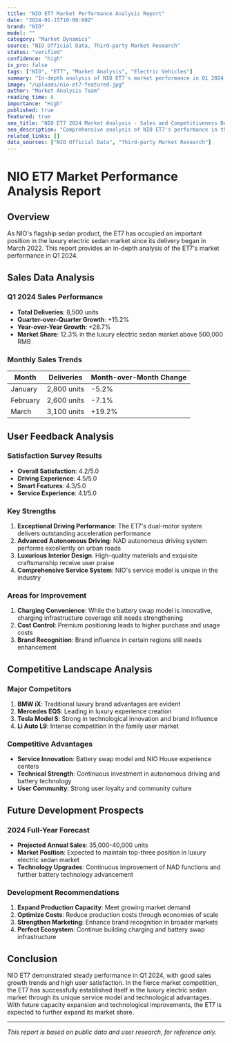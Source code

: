 ```yaml
---
title: "NIO ET7 Market Performance Analysis Report"
date: "2024-01-15T10:00:00Z"
brand: "NIO"
model: ""
category: "Market Dynamics"
source: "NIO Official Data, Third-party Market Research"
status: "verified"
confidence: "high"
is_pro: false
tags: ["NIO", "ET7", "Market Analysis", "Electric Vehicles"]
summary: "In-depth analysis of NIO ET7's market performance in Q1 2024, including sales data, user feedback, and competitive landscape."
image: "/uploads/nio-et7-featured.jpg"
author: "Market Analysis Team"
reading_time: 8
importance: "High"
published: true
featured: true
seo_title: "NIO ET7 2024 Market Analysis - Sales and Competitiveness Deep Dive"
seo_description: "Comprehensive analysis of NIO ET7's performance in the luxury electric sedan market, including sales trends, user satisfaction, and future prospects."
related_links: []
data_sources: ["NIO Official Data", "Third-party Market Research"]
---
```


# NIO ET7 Market Performance Analysis Report

## Overview

As NIO's flagship sedan product, the ET7 has occupied an important position in the luxury electric sedan market since its delivery began in March 2022. This report provides an in-depth analysis of the ET7's market performance in Q1 2024.

## Sales Data Analysis

### Q1 2024 Sales Performance

- **Total Deliveries**: 8,500 units
- **Quarter-over-Quarter Growth**: +15.2%
- **Year-over-Year Growth**: +28.7%
- **Market Share**: 12.3% in the luxury electric sedan market above 500,000 RMB

### Monthly Sales Trends

| Month | Deliveries | Month-over-Month Change |
|-------|------------|------------------------|
| January | 2,800 units | -5.2% |
| February | 2,600 units | -7.1% |
| March | 3,100 units | +19.2% |

## User Feedback Analysis

### Satisfaction Survey Results

- **Overall Satisfaction**: 4.2/5.0
- **Driving Experience**: 4.5/5.0
- **Smart Features**: 4.3/5.0
- **Service Experience**: 4.1/5.0

### Key Strengths

1. **Exceptional Driving Performance**: The ET7's dual-motor system delivers outstanding acceleration performance
2. **Advanced Autonomous Driving**: NAD autonomous driving system performs excellently on urban roads
3. **Luxurious Interior Design**: High-quality materials and exquisite craftsmanship receive user praise
4. **Comprehensive Service System**: NIO's service model is unique in the industry

### Areas for Improvement

1. **Charging Convenience**: While the battery swap model is innovative, charging infrastructure coverage still needs strengthening
2. **Cost Control**: Premium positioning leads to higher purchase and usage costs
3. **Brand Recognition**: Brand influence in certain regions still needs enhancement

## Competitive Landscape Analysis

### Major Competitors

1. **BMW iX**: Traditional luxury brand advantages are evident
2. **Mercedes EQS**: Leading in luxury experience creation
3. **Tesla Model S**: Strong in technological innovation and brand influence
4. **Li Auto L9**: Intense competition in the family user market

### Competitive Advantages

- **Service Innovation**: Battery swap model and NIO House experience centers
- **Technical Strength**: Continuous investment in autonomous driving and battery technology
- **User Community**: Strong user loyalty and community culture

## Future Development Prospects

### 2024 Full-Year Forecast

- **Projected Annual Sales**: 35,000-40,000 units
- **Market Position**: Expected to maintain top-three position in luxury electric sedan market
- **Technology Upgrades**: Continuous improvement of NAD functions and further battery technology advancement

### Development Recommendations

1. **Expand Production Capacity**: Meet growing market demand
2. **Optimize Costs**: Reduce production costs through economies of scale
3. **Strengthen Marketing**: Enhance brand recognition in broader markets
4. **Perfect Ecosystem**: Continue building charging and battery swap infrastructure

## Conclusion

NIO ET7 demonstrated steady performance in Q1 2024, with good sales growth trends and high user satisfaction. In the fierce market competition, the ET7 has successfully established itself in the luxury electric sedan market through its unique service model and technological advantages. With future capacity expansion and technological improvements, the ET7 is expected to further expand its market share.

---

*This report is based on public data and user research, for reference only.*